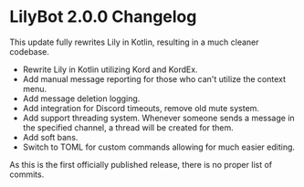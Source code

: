 # LilyBot 2.0.0 Changelog

This update fully rewrites Lily in Kotlin, resulting in a much cleaner codebase.

* Rewrite Lily in Kotlin utilizing Kord and KordEx.
* Add manual message reporting for those who can't utilize the context menu.
* Add message deletion logging.
* Add integration for Discord timeouts, remove old mute system.
* Add support threading system. Whenever someone sends a message in the specified channel,
a thread will be created for them.
* Add soft bans.
* Switch to TOML for custom commands allowing for much easier editing.

As this is the first officially published release, there is no proper list of commits.
